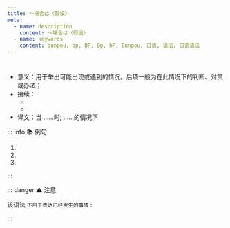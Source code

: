 ```yaml
---
title: 〜場合は〈假设〉
meta:
  - name: description
    content: 〜場合は〈假设〉
  - name: keywords
    content: bunpou, bp, BP, Bp, bP, Bunpou, 日语, 语法, 日语语法
---
```

  
# <grammer-content sentence='〜[場合/ばあい]は〈假设〉' />
  
- 意义：用于举出可能出现或遇到的情况。后项一般为在此情况下的判断、对策或办法；
- 接续：
  - <grammer-content sentence="**动词、形容词的连体形** + 場合は" />
  - <grammer-content sentence="**名词** + の + 場合は" />
- 译文：当 ……时; ……的情况下
  
::: info :books: 例句
  
1. <grammer-content sentence='[遠足/えんそく]が[丸/まる]1[日/にち]の**[場合/ばあい]は**[土曜日/どようび]、[半日/はんにち]の**[場合/ばあい]は**[日曜日/にちようび]がいいんですが...' trans='如果远足是一整天的话周六比较好，如果是半天的话周日比较好。' />
2. <grammer-content sentence='[王/おう]さんの[都合/つごう]が[悪い/わるい]**[場合/ばあい]は**、ほかの[日/ひ]にしましょう。' trans='如果小王你不方便的话，我们就改天吧。' />
3. <grammer-content sentence='[電話/でんわ]が[通じ/つうじ]ない**[場合/ばあい]は**メールで[連絡/れんらく]してください。' trans='如果电话打不通的话，请用邮件联系。' />
  
:::

::: danger :warning: 注意

该语法 `不用于表达已经发生的事情` :

<div class="bunpou-block">

<grammer-content sentence='[図書館/としょかん]にいた<del>**[場合/ばあい]は❌/[場合/ばあい]に**❌</del>/ときに、[地震/じしん]が[起き/おき]た。' trans='我在图书馆的时候，发生了地震。' />

</div>

:::
